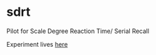 # sdrt

Pilot for Scale Degree Reaction Time/ Serial Recall

Experiment lives [here](https://musiccog.lsu.edu/sdrt/sdrt.html)
